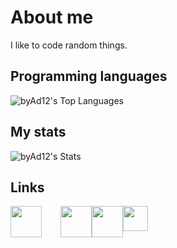 # About me

I like to code random things.

## Programming languages
![byAd12's Top Languages](https://github-readme-stats.vercel.app/api/top-langs/?username=byAd12&theme=tokyonight&show_icons=true&hide_border=false&layout=compact)

## My stats
![byAd12's Stats](https://github-readme-stats.vercel.app/api?username=byAd12&theme=tokyonight&show_icons=true&hide_border=false&count_private=true)

## Links

<div style="display: flex;">
  <a href="https://byAd12.pages.dev"><img src="https://byad12.pages.dev/img/logo.ico" style="width: 50px; margin-right: 30px;"></a>
  <a href="https://www.patreon.com/byAd12"><img src="https://upload.wikimedia.org/wikipedia/commons/thumb/9/94/Patreon_logo.svg/2048px-Patreon_logo.svg.png" style="width: 50px;"></a>
  <a href="https://ko-fi.com/byad12"><img src="https://cdn.prod.website-files.com/5c14e387dab576fe667689cf/670f5a01229bf8a18f97a3c1_favion.png" style="width: 50px;"></a>
  <a href="https://www.paypal.com/donate/?hosted_button_id=9D8YV9UW5LYKQ"><img src="https://upload.wikimedia.org/wikipedia/commons/b/b7/PayPal_Logo_Icon_2014.svg" style="width: 40px;"></a>
</div>
